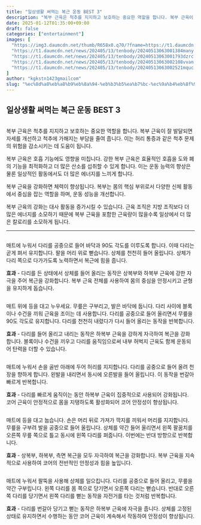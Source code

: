 ```yaml
---
title: "일상생활 써먹는 복근 운동 BEST 3"
description: "복부 근육은 척추를 지지하고 보호하는 중요한 역할을 합니다. 복부 근육이 잘 발달되면 자세를 개선하고 척추에 가해지는 부담을 줄여 줍니다. 이는 허리 통증과 같은 척추 문제의 위험을 감소시키는 데 도움이 됩니다."
date: 2025-01-12T01:35:00+09:00
draft: false
categories: ["entertainment"]
images: [
  "https://img3.daumcdn.net/thumb/R658x0.q70/?fname=https://t1.daumcdn.net/news/202405/13/tenbody/20240513063001095nraz.jpg"
  "https://t1.daumcdn.net/news/202405/13/tenbody/20240513063001384many.gif"
  "https://t1.daumcdn.net/news/202405/13/tenbody/20240513063001793dzrc.gif"
  "https://t1.daumcdn.net/news/202405/13/tenbody/20240513063002108vvan.gif"
  "https://t1.daumcdn.net/news/202405/13/tenbody/20240513063002521mquc.gif"
]
author: "kgkstn1423gmailcom"
slug: "%ec%8d%a8%eb%a8%b9%eb%8a%94-%eb%b3%b5%ea%b7%bc-%ec%9a%b4%eb%8f%99-best-5"
---
```


<h2 >일상생활 써먹는 복근 운동 BEST 3</h2> <figure ><img src="https://img3.daumcdn.net/thumb/R658x0.q70/?fname=https://t1.daumcdn.net/news/202405/13/tenbody/20240513063001095nraz.jpg" alt=""/></figure> <p>복부 근육은 척추를 지지하고 보호하는 중요한 역할을 합니다. 복부 근육이 잘 발달되면 자세를 개선하고 척추에 가해지는 부담을 줄여 줍니다. 이는 허리 통증과 같은 척추 문제의 위험을 감소시키는 데 도움이 됩니다.</p> <p>복부 근육은 호흡 기능에도 영향을 미칩니다. 강한 복부 근육은 효율적인 호흡을 도와 폐의 기능을 최적화하고 더 많은 산소를 섭취할 수 있게 합니다. 이는 운동 능력의 향상은 물론 일상적인 활동에서도 더 많은 에너지를 느끼게 합니다.</p> <p>복부 근육을 강화하면 체력이 향상됩니다. 복부는 몸의 핵심 부위로서 다양한 신체 활동에서 중심을 잡는 역할을 하며, 운동 성능을 개선합니다.</p> <p>복부 근육의 강화는 대사 활동을 증가시킬 수 있습니다. 근육 조직은 지방 조직보다 더 많은 에너지를 소모하기 때문에 복부 근육을 포함한 근육량이 많을수록 일상에서 더 많은 칼로리를 소모하게 됩니다.</p> <hr /> <figure ><img src="https://t1.daumcdn.net/news/202405/13/tenbody/20240513063001384many.gif" alt=""/></figure> <p>매트에 누워서 다리를 공중으로 들어 바닥과 90도 각도를 이루도록 합니다. 이때 다리는 곧게 펴서 유지합니다. 팔을 머리 위로 뻗습니다. 상체를 천천히 들어 올립니다. 상체가 다리 쪽으로 다가가도록 노력하면서 복근에 힘을 줍니다.</p> <p><strong>효과</strong> - 다리를 든 상태에서 상체를 들어 올리는 동작은 상복부와 하복부 근육에 강한 자극을 주어 복근을 강화합니다. 복부 근육 전체를 사용하여 몸의 중심을 안정시키고 균형을 유지하게 돕습니다.</p> <figure ><img src="https://t1.daumcdn.net/news/202405/13/tenbody/20240513063001793dzrc.gif" alt=""/></figure> <p>매트 위에 등을 대고 누우세요. 무릎은 구부리고, 발은 바닥에 둡니다. 다리 사이에 블록이나 수건을 끼워 근육을 조이는 데 사용합니다. 다리를 공중으로 들어 올리면서 무릎을 90도 각도로 유지합니다. 다리를 천천히 내렸다가 다시 들어 올리는 동작을 반복합니다.</p> <p><strong>효과</strong> - 다리를 들어 올리고 내리는 동작은 하복부 근육을 강하게 자극하여 복근을 강화합니다. 블록이나 수건을 끼우고 다리를 움직임으로써 내부 허벅지 근육도 함께 운동되어 탄력을 더할 수 있습니다.</p> <figure ><img src="https://t1.daumcdn.net/news/202405/13/tenbody/20240513063002108vvan.gif" alt=""/></figure> <p>매트에 누워서 손을 골반 아래에 두어 허리를 지지합니다. 다리를 공중으로 들어 올려 천장을 향하게 합니다. 왼발을 내리면서 동시에 오른발을 들어 올립니다. 이 동작을 번갈아 빠르게 반복합니다.</p> <p><strong>효과</strong> - 다리를 빠르게 움직이는 동안 하복부 근육이 집중적으로 사용되어 강화됩니다. 코어 근육이 안정적으로 몸을 지탱하도록 활성화되어 코어 안정성이 향상됩니다.</p> <figure ><img src="https://t1.daumcdn.net/news/202405/13/tenbody/20240513063002521mquc.gif" alt=""/></figure> <p>매트에 등을 대고 눕습니다. 손은 머리 뒤로 가져가 깍지를 끼워서 머리를 지지합니다. 무릎을 구부려 발을 공중으로 들어 올립니다. 상체를 약간 들어 올리면서 왼쪽 팔꿈치를 오른쪽 무릎 쪽으로 틀고 동시에 왼쪽 다리를 펴줍니다. 이번에는 반대 방향으로 반복합니다.</p> <p><strong>효과</strong> - 상복부, 하복부, 측면 복근을 모두 자극하여 복근을 강화합니다. 복부 근육을 지속적으로 사용하여 코어의 전반적인 안정성과 힘을 높입니다.</p> <figure ><img src="https://t1.daumcdn.net/news/202405/13/tenbody/20240513063002860sjuy.gif" alt=""/></figure> <p>매트에 누워서 팔뚝을 사용해 상체를 일으킵니다. 다리를 공중으로 들어 올리고, 무릎을 약간 구부립니다. 왼쪽 다리를 몸 쪽으로 당기면서 오른쪽 다리는 뻗습니다. 반대로 오른쪽 다리를 당기면서 왼쪽 다리를 뻗는 동작을 자전거를 타는 것처럼 반복합니다.</p> <p><strong>효과</strong> - 다리를 번갈아 당기고 뻗는 동작은 하복부 근육에 자극을 줍니다. 상체를 고정된 상태로 유지하면서 수행하는 동안 코어 근육이 계속해서 작동하여 안정성이 향상됩니다.</p>
